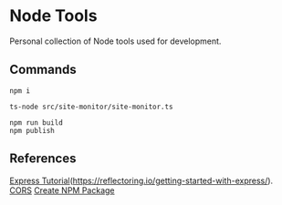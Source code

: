 # Node Tools

Personal collection of Node tools used for development.

## Commands

```
npm i
```

```
ts-node src/site-monitor/site-monitor.ts
```

```
npm run build
npm publish
```

## References

[Express Tutorial](https://reflectoring.io/getting-started-with-express/)(https://reflectoring.io/getting-started-with-express/).
[CORS](https://expressjs.com/en/resources/middleware/cors.html)
[Create NPM Package](https://www.youtube.com/watch?v=aUX-KXeQcik)
